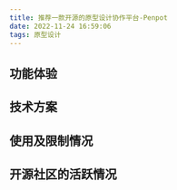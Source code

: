 ```yaml
---
title: 推荐一款开源的原型设计协作平台-Penpot
date: 2022-11-24 16:59:06
tags: 原型设计
---
```


## 功能体验

## 技术方案



## 使用及限制情况

## 开源社区的活跃情况
